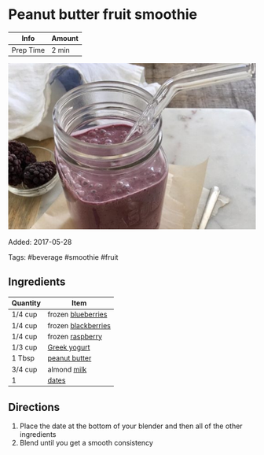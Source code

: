 # Peanut butter fruit smoothie

| Info      | Amount |
| --------- | ------ |
| Prep Time | 2 min  |

![Peanut butter fruit smoothie](Media/peanut-butter-fruit-smoothie.jpg)

Added: 2017-05-28

Tags: #beverage #smoothie #fruit

## Ingredients

| Quantity | Item                                                   |
| -------- | ------------------------------------------------------ |
| 1/4 cup  | frozen [blueberries](../_ingredients/blueberry.md)   |
| 1/4 cup  | frozen [blackberries](../_ingredients/blackberry.md) |
| 1/4 cup  | frozen [raspberry](../_ingredients/raspberry.md)   |
| 1/3 cup  | [Greek yogurt](../_ingredients/greek-yogurt.md)              |
| 1 Tbsp   | [peanut butter](../_ingredients/peanut-butter.md)      |
| 3/4 cup  | almond [milk](../_ingredients/milk.md)                 |
| 1        | [dates](../_ingredients/dates.md)                        |

## Directions

1. Place the date at the bottom of your blender and then all of the other ingredients
2. Blend until you get a smooth consistency
